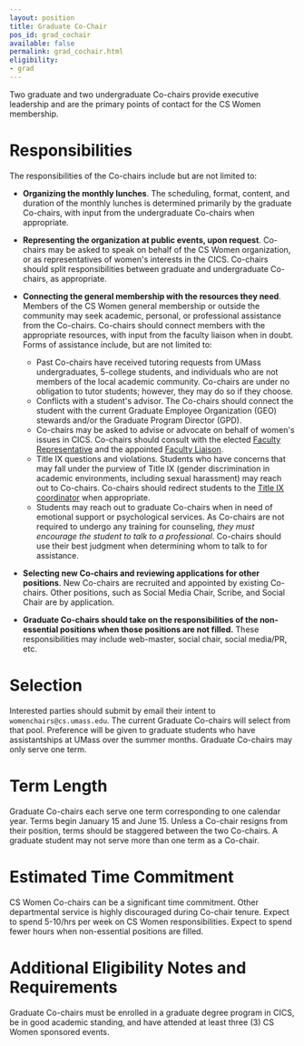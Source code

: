 ```yaml
---
layout: position
title: Graduate Co-Chair
pos_id: grad_cochair
available: false
permalink: grad_cochair.html
eligibility:
- grad
---
```

Two graduate and two undergraduate Co-chairs provide executive leadership and are the primary points of contact for the CS Women membership. 

# Responsibilities
The responsibilities of the Co-chairs include but are not limited to:

* __Organizing the monthly lunches__. The scheduling, format, content, and duration of the monthly lunches is determined primarily by the graduate Co-chairs, with input from the undergraduate Co-chairs when appropriate.

* __Representing the organization at public events, upon request__. Co-chairs may be asked to speak on behalf of the CS Women organization, or as representatives of women's interests in the CICS. Co-chairs should split responsibilities between graduate and undergraduate Co-chairs, as appropriate.

* __Connecting the general membership with the resources they need__. Members of the CS Women general membership or outside the community may seek academic, personal, or professional assistance from the Co-chairs. Co-chairs should connect members with the appropriate resources, with input from the faculty liaison when in doubt. Forms of assistance include, but are not limited to:

  - Past Co-chairs have received tutoring requests from UMass undergraduates, 5-college students, and individuals who are not members of the local academic community. Co-chairs are under no obligation to tutor students; however, they may do so if they choose.
  - Conflicts with a student's advisor. The Co-chairs should connect the student with the current Graduate Employee Organization (GEO) stewards and/or the Graduate Program Director (GPD).
  - Co-chairs may be asked to advise or advocate on behalf of women's issues in CICS. Co-chairs should consult with the elected [Faculty Representative](#faculty_rep) and the appointed [Faculty Liaison](#faculty_liaison).
  - Title IX questions and violations. Students who have concerns that may fall under the purview of Title IX (gender discrimination in academic environments, including sexual harassment) may reach out to Co-chairs. Co-chairs should redirect students to the [Title IX coordinator](http://www.umass.edu/titleix/title-ix-team#coordinator) when appropriate.
  - Students may reach out to graduate Co-chairs when in need of emotional support or psychological services. As Co-chairs are not required to undergo any training for counseling, _they must encourage the student to talk to a professional_. Co-chairs should use their best judgment when determining whom to talk to for assistance.
* __Selecting new Co-chairs and reviewing applications for other positions__. New Co-chairs are recruited and appointed by existing Co-chairs. Other positions, such as Social Media Chair, Scribe, and Social Chair are by application.

* __Graduate Co-chairs should take on the responsibilities of the non-essential positions when those positions are not filled.__ These responsibilities may include web-master, social chair, social media/PR, etc.

# Selection
Interested parties should submit by email their intent to `womenchairs@cs.umass.edu`. The current Graduate Co-chairs will select from that pool. Preference will be given to graduate students who have assistantships at UMass over the summer months. Graduate Co-chairs may only serve one term.

# Term Length
Graduate Co-chairs each serve one term corresponding to one calendar year. Terms begin January 15 and June 15. Unless a Co-chair resigns from their position, terms should be staggered between the two Co-chairs. A graduate student may not serve more than one term as a Co-chair.

# Estimated Time Commitment
CS Women Co-chairs can be a significant time commitment. Other departmental service is highly discouraged during Co-chair tenure. Expect to spend 5-10/hrs per week on CS Women responsibilities. Expect to spend fewer hours when non-essential positions are filled.

# Additional Eligibility Notes and Requirements
Graduate Co-chairs must be enrolled in a graduate degree program in CICS, be in good academic standing, and have attended at least three (3) CS Women sponsored events.

